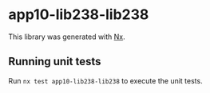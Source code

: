 # app10-lib238-lib238

This library was generated with [Nx](https://nx.dev).

## Running unit tests

Run `nx test app10-lib238-lib238` to execute the unit tests.
